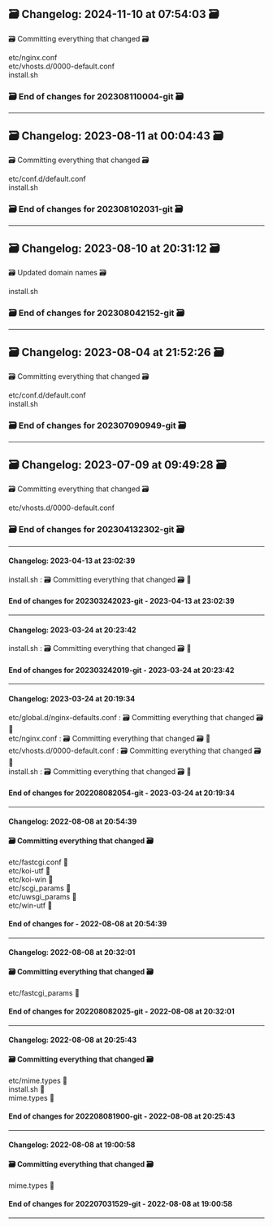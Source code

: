 ## 🗃️ Changelog: 2024-11-10 at 07:54:03 🗃️  

🗃️ Committing everything that changed 🗃️  
  
  
etc/nginx.conf  
etc/vhosts.d/0000-default.conf  
install.sh  


### 🗃️ End of changes for 202308110004-git 🗃️  

----  
## 🗃️ Changelog: 2023-08-11 at 00:04:43 🗃️  

🗃️ Committing everything that changed 🗃️  
  
  
etc/conf.d/default.conf  
install.sh  


### 🗃️ End of changes for 202308102031-git 🗃️  

----  
## 🗃️ Changelog: 2023-08-10 at 20:31:12 🗃️  

🗃️ Updated domain names 🗃️  
  
  
install.sh  


### 🗃️ End of changes for 202308042152-git 🗃️  

----  
## 🗃️ Changelog: 2023-08-04 at 21:52:26 🗃️  

🗃️ Committing everything that changed 🗃️  
  
  
etc/conf.d/default.conf  
install.sh  


### 🗃️ End of changes for 202307090949-git 🗃️  

----  
## 🗃️ Changelog: 2023-07-09 at 09:49:28 🗃️  

🗃️ Committing everything that changed 🗃️  
  
  
etc/vhosts.d/0000-default.conf  


### 🗃️ End of changes for 202304132302-git 🗃️  

----  
#### Changelog: 2023-04-13 at 23:02:39  

install.sh : 🗃️  Committing everything that changed 🗃️ 🚀  
  
#### End of changes for 202303242023-git - 2023-04-13 at 23:02:39  
  
----  
  
#### Changelog: 2023-03-24 at 20:23:42  

install.sh : 🗃️  Committing everything that changed 🗃️ 🚀  
  
#### End of changes for 202303242019-git - 2023-03-24 at 20:23:42  
  
----  
  
#### Changelog: 2023-03-24 at 20:19:34  

etc/global.d/nginx-defaults.conf : 🗃️  Committing everything that changed 🗃️ 🚀  
etc/nginx.conf : 🗃️  Committing everything that changed 🗃️ 🚀  
etc/vhosts.d/0000-default.conf : 🗃️  Committing everything that changed 🗃️ 🚀  
install.sh : 🗃️  Committing everything that changed 🗃️ 🚀  
  
#### End of changes for 202208082054-git - 2023-03-24 at 20:19:34  
  
----  
  
#### Changelog: 2022-08-08 at 20:54:39  
#### 🗃️ Committing everything that changed 🗃️  
  
etc/fastcgi.conf      🚀  
etc/koi-utf      🚀  
etc/koi-win      🚀  
etc/scgi_params      🚀  
etc/uwsgi_params      🚀  
etc/win-utf      🚀  
  
#### End of changes for  - 2022-08-08 at 20:54:39  
  
----  
  
#### Changelog: 2022-08-08 at 20:32:01  
#### 🗃️ Committing everything that changed 🗃️  
  
etc/fastcgi_params      🚀  
  
#### End of changes for 202208082025-git - 2022-08-08 at 20:32:01  
  
----  
  
#### Changelog: 2022-08-08 at 20:25:43  
#### 🗃️ Committing everything that changed 🗃️  
  
etc/mime.types      🚀  
install.sh      🚀  
mime.types      🚀  
  
#### End of changes for 202208081900-git - 2022-08-08 at 20:25:43  
  
----  
  
#### Changelog: 2022-08-08 at 19:00:58  
#### 🗃️ Committing everything that changed 🗃️  
  
mime.types      🚀  
  
#### End of changes for 202207031529-git - 2022-08-08 at 19:00:58  
  
----  
  
